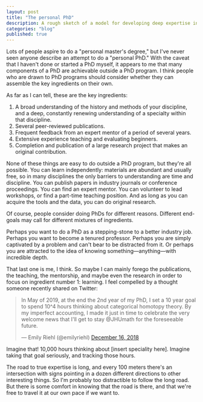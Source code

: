 ```yaml
---
layout: post
title: "The personal PhD"
description: A rough sketch of a model for developing deep expertise in an academic subject outside an institution.
categories: "blog"
published: true
---
```


Lots of people aspire to do a "personal master's degree," but I've never seen anyone describe an attempt to do a "personal PhD." With the caveat that I haven't done or started a PhD myself, it appears to me that many components of a PhD are achievable outside a PhD program. I think people who are drawn to PhD programs should consider whether they can assemble the key ingredients on their own.

As far as I can tell, these are the key ingredients:

1. A broad understanding of the history and methods of your discipline, and a deep, constantly renewing understanding of a specialty within that discipline.
2. Several peer-reviewed publications.
3. Frequent feedback from an expert mentor of a period of several years.
4. Extensive experience teaching and evaluating beginners.
5. Completion and publication of a large research project that makes an original contribution.

None of these things are easy to do outside a PhD program, but they're all possible. You can learn independently: materials are abundant and usually free, so in many disciplines the only barriers to understanding are time and discipline. You can publish papers in industry journals or conference proceedings. You can find an expert mentor. You can volunteer to lead workshops, or find a part-time teaching position. And as long as you can acquire the tools and the data, you can do original research.

Of course, people consider doing PhDs for different reasons. Different end-goals may call for different mixtures of ingredients.

Perhaps you want to do a PhD as a stepping-stone to a better industry job. Perhaps you want to become a tenured professor. Perhaps you are simply captivated by a problem and can't bear to be distracted from it. Or perhaps you are attracted to the idea of knowing something—anything—with incredible depth.

That last one is me, I think. So maybe I can mainly forego the publications, the teaching, the mentorship, and maybe even the research in order to focus on ingredient number 1: learning. I feel compelled by a thought someone recently shared on Twitter:

<blockquote class="twitter-tweet" data-lang="en"><p lang="en" dir="ltr">In May of 2019, at the end the 2nd year of my PhD, I set a 10 year goal to spend 10^4 hours thinking about categorical homotopy theory. By my imperfect accounting, I made it just in time to celebrate the very welcome news that I'll get to stay @JHUmath for the foreseeable future.</p>&mdash; Emily Riehl (@emilyriehl) <a href="https://twitter.com/emilyriehl/status/1147277219787608064">December 16, 2018</a></blockquote>

Imagine that! 10,000 hours thinking about [insert speciality here]. Imagine taking that goal seriously, and tracking those hours.

The road to true expertise is long, and every 100 meters there's an intersection with signs pointing in a dozen different directions to other interesting things. So I'm probably too distractible to follow the long road. But there is some comfort in knowing that the road is there, and that we're free to travel it at our own pace if we want to.

<script async src="//platform.twitter.com/widgets.js" charset="utf-8"></script>